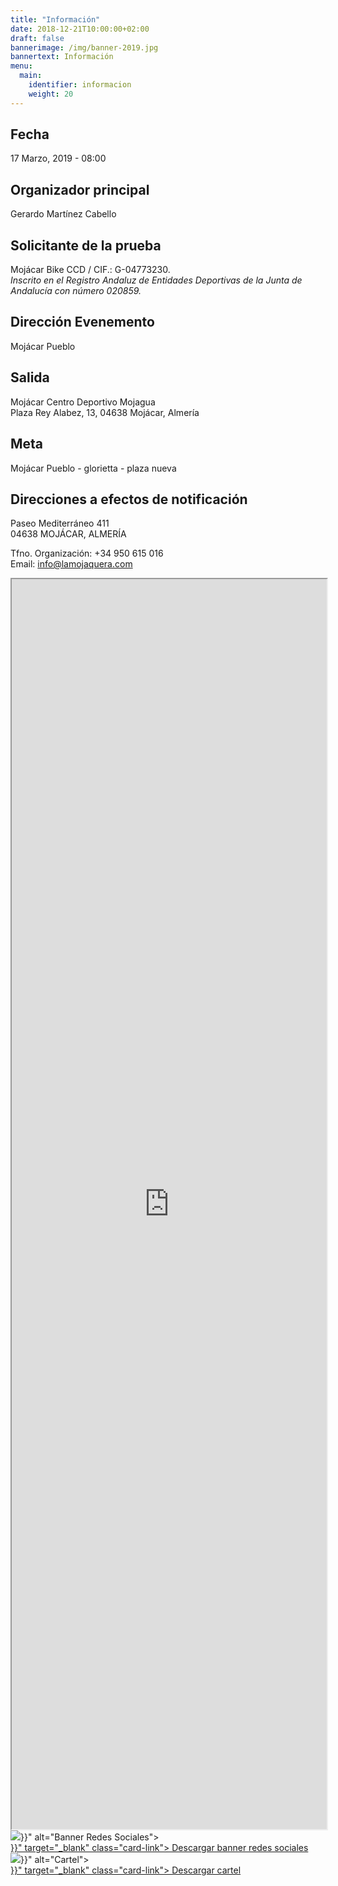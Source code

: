 ```yaml
---
title: "Información"
date: 2018-12-21T10:00:00+02:00
draft: false
bannerimage: /img/banner-2019.jpg
bannertext: Información
menu:
  main:
    identifier: informacion
    weight: 20
---
```


<div class="row">
    <div class="col-sm-8">
        <h2>Fecha</h2>
        <p>17 Marzo, 2019 - 08:00</p>
        <h2>Organizador principal</h2>
        <p>Gerardo Martínez Cabello</p>
        <h2>Solicitante de la prueba</h2>
        <p>
            Mojácar Bike CCD / CIF.: G-04773230.<br />
            <em>Inscrito en el Registro Andaluz de Entidades Deportivas de la Junta de Andalucía con número 020859.</em>
        </p>
        <h2>Dirección Evenemento</h2>
        <p>Mojácar Pueblo</p>
        <h2>Salida</h2>
        <p>
            Mojácar Centro Deportivo Mojagua<br />
            Plaza Rey Alabez, 13, 04638 Mojácar, Almería
        </p>
        <h2>Meta</h2>
        <p>Mojácar Pueblo - glorietta - plaza nueva</p>
        <h2>Direcciones a efectos de notificación</h2>
        <p>
            Paseo Mediterráneo 411<br />
            04638 MOJÁCAR, ALMERÍA
        </p>
        <p>
            Tfno. Organización: +34 950 615 016<br />
            Email: <a href="mailto:info@lamojaquera.com">info@lamojaquera.com</a>
        </p>
        <iframe style="width:100%; height:50vh" src="https://www.google.com/maps/d/embed?mid=1VxdKLEPRSKJ9bfk0cHYAPC0KgZjOabha" allowfullscreen></iframe>
    </div>
    <div class="col-sm-4">
        <div class="card mb-3">
            <img class="card-img-top" src="{{< imgurl "/img/banner-2019.jpg" >}}" alt="Banner Redes Sociales">
            <div class="card-body">
                <a href="{{< imgurl "/img/banner-2019.jpg" >}}" target="_blank" class="card-link">
                    Descargar banner redes sociales
                </a>
            </div>
        </div>
        <div class="card mb-3">
            <img class="card-img-top" src="{{< imgurl "/img/cartel-2019.jpg" >}}" alt="Cartel">
            <div class="card-body">
                <a href="{{< imgurl "/img/cartel-2019.jpg" >}}" target="_blank" class="card-link">
                    Descargar cartel
                </a>
            </div>
        </div>
    </div>
</div>
